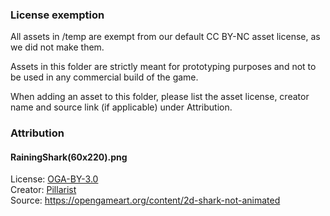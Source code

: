 ### License exemption

All assets in /temp are exempt from our default CC BY-NC asset license, as we did not make them.

Assets in this folder are strictly meant for prototyping purposes and not to be used in any commercial build of the game.

When adding an asset to this folder, please list the asset license, creator name and source link (if applicable) under Attribution.

### Attribution

#### RainingShark(60x220).png
License: [OGA-BY-3.0](https://static.opengameart.org/OGA-BY-3.0.txt) \
Creator: [Pillarist](https://opengameart.org/users/pillarist) \
Source: https://opengameart.org/content/2d-shark-not-animated
